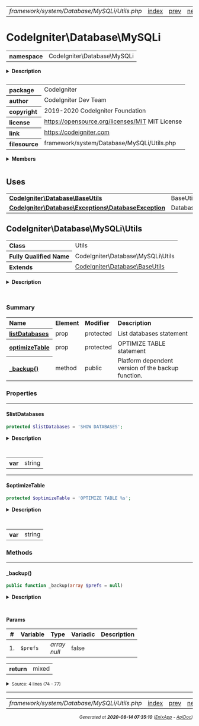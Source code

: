 


 



<table>
<tr>
<td style="width:100%"><em>framework/system/Database/MySQLi/Utils.php</em></td>
<td><a href="../../../../../../../api/index.md">index</a></td>
<td><a href="../../../../../../../api/vendor/codeigniter4/framework/system/Database/MySQLi/Result.md">prev</a></td>
<td><a href="../../../../../../../api/vendor/codeigniter4/framework/system/Database/Postgre/Builder.md">next</a></td>
</tr>
</table>







# CodeIgniter\Database\MySQLi 
<table style="text-align:left">
<tr><th>namespace</th><td>CodeIgniter\Database\MySQLi</td></tr>
</table>

<details>
<summary style="margin-bottom:12px;"><strong>Description</strong></summary>

<table>
<tr><td>
CodeIgniter
</td></tr>
</table>

<table>
<tr><td>
An open source application development framework for PHP

This content is released under the MIT License (MIT)

Copyright (c) 2014-2019 British Columbia Institute of Technology
Copyright (c) 2019-2020 CodeIgniter Foundation

Permission is hereby granted, free of charge, to any person obtaining a copy
of this software and associated documentation files (the "Software"), to deal
in the Software without restriction, including without limitation the rights
to use, copy, modify, merge, publish, distribute, sublicense, and/or sell
copies of the Software, and to permit persons to whom the Software is
furnished to do so, subject to the following conditions:

The above copyright notice and this permission notice shall be included in
all copies or substantial portions of the Software.

THE SOFTWARE IS PROVIDED "AS IS", WITHOUT WARRANTY OF ANY KIND, EXPRESS OR
IMPLIED, INCLUDING BUT NOT LIMITED TO THE WARRANTIES OF MERCHANTABILITY,
FITNESS FOR A PARTICULAR PURPOSE AND NONINFRINGEMENT. IN NO EVENT SHALL THE
AUTHORS OR COPYRIGHT HOLDERS BE LIABLE FOR ANY CLAIM, DAMAGES OR OTHER
LIABILITY, WHETHER IN AN ACTION OF CONTRACT, TORT OR OTHERWISE, ARISING FROM,
OUT OF OR IN CONNECTION WITH THE SOFTWARE OR THE USE OR OTHER DEALINGS IN
THE SOFTWARE.
</td></tr>
</table>

</details>



<table style="text-align:left">
<tr style="vertical-align:top;">
<th>package</th>
<td>CodeIgniter
</td>
</tr>
<tr style="vertical-align:top;">
<th>author</th>
<td>CodeIgniter Dev Team
</td>
</tr>
<tr style="vertical-align:top;">
<th>copyright</th>
<td>2019-2020 CodeIgniter Foundation
</td>
</tr>
<tr style="vertical-align:top;">
<th>license</th>
<td><a href="https://opensource.org/licenses/MIT">https://opensource.org/licenses/MIT</a>	MIT License
</td>
</tr>
<tr style="vertical-align:top;">
<th>link</th>
<td><a href="https://codeigniter.com">https://codeigniter.com</a>

</td>
</tr>
<tr style="vertical-align:top;">
<th>filesource</th>
<td>framework/system/Database/MySQLi/Utils.php
</td>
</tr>
</table>

 

<details>
<summary style="margin-bottom:12px;"><strong>Members</strong></summary>
<table>
<tr><td><a href="../../../../../../../api/vendor/codeigniter4/framework/system/Database/MySQLi/Builder.md">CodeIgniter\Database\MySQLi\Builder</a></td></tr>
<tr><td><a href="../../../../../../../api/vendor/codeigniter4/framework/system/Database/MySQLi/Connection.md">CodeIgniter\Database\MySQLi\Connection</a></td></tr>
<tr><td><a href="../../../../../../../api/vendor/codeigniter4/framework/system/Database/MySQLi/Forge.md">CodeIgniter\Database\MySQLi\Forge</a></td></tr>
<tr><td><a href="../../../../../../../api/vendor/codeigniter4/framework/system/Database/MySQLi/PreparedQuery.md">CodeIgniter\Database\MySQLi\PreparedQuery</a></td></tr>
<tr><td><a href="../../../../../../../api/vendor/codeigniter4/framework/system/Database/MySQLi/Result.md">CodeIgniter\Database\MySQLi\Result</a></td></tr>
<tr><td><a href="../../../../../../../api/vendor/codeigniter4/framework/system/Database/MySQLi/Utils.md">CodeIgniter\Database\MySQLi\Utils</a></td></tr>
</table>
</details>



 
 ## Uses

<table style="text-align:left;">
<tr>
<td>
<a href="../../../../../../../api/vendor/codeigniter4/framework/system/Database/BaseUtils.md"><strong>CodeIgniter\Database\BaseUtils</strong></a>
</td>
<td>BaseUtils</td>
</tr>
<tr>
<td>
<a href="../../../../../../../api/vendor/codeigniter4/framework/system/Database/Exceptions/DatabaseException.md"><strong>CodeIgniter\Database\Exceptions\DatabaseException</strong></a>
</td>
<td>DatabaseException</td>
</tr>
</table>



 
## CodeIgniter\Database\MySQLi\Utils

<table style="text-align:left">
<tr><th>Class</th><td>Utils</td></tr>
<tr><th>Fully Qualified Name</th><td>CodeIgniter\Database\MySQLi\Utils</td></tr>
<tr><th>Extends</th><td><a href="../../../../../../../api/vendor/codeigniter4/framework/system/Database/BaseUtils.md">CodeIgniter\Database\BaseUtils</a></td></tr>
</table>


<details>
<summary style="margin-bottom:12px;"><strong>Description</strong></summary>

<table>
<tr><td>
Utils for MySQLi
</td></tr>
</table>


</details>



<table style="text-align:left">
</table>



### Summary


<table style="text-align:left;">
<tr>
<th>Name</th>
<th>Element</th>
<th>Modifier</th>
<th>Description</th>
</tr>

<tr>
<th><a href="#listDatabases"><strong>listDatabases</strong></a></th>
<td>prop</td>
<td>
protected

</td>
<td>List databases statement</td>
</tr>
<tr>
<th><a href="#optimizeTable"><strong>optimizeTable</strong></a></th>
<td>prop</td>
<td>
protected

</td>
<td>OPTIMIZE TABLE statement</td>
</tr>

<tr>
<th><a href="#_backup"><strong>_backup</strong>()</a></th>
<td>method</td>
<td>
public

</td>
<td>Platform dependent version of the backup function.</td>
</tr>

</table>





### Properties


<hr>

#### $listDatabases

```php
protected $listDatabases = 'SHOW DATABASES';
```

<details>
<summary style="margin-bottom:12px;"><strong>Description</strong></summary>

<table>
<tr><td>
List databases statement
</td></tr>
</table>


</details>



<table style="text-align:left">
</table>




<table>
<tr>
<th style="vertical-align:top;">var</th>
<td>string
</td>
</tr>
</table>


<hr>

#### $optimizeTable

```php
protected $optimizeTable = 'OPTIMIZE TABLE %s';
```

<details>
<summary style="margin-bottom:12px;"><strong>Description</strong></summary>

<table>
<tr><td>
OPTIMIZE TABLE statement
</td></tr>
</table>


</details>



<table style="text-align:left">
</table>




<table>
<tr>
<th style="vertical-align:top;">var</th>
<td>string
</td>
</tr>
</table>







### Methods


<hr>

#### _backup()

```php
public function _backup(array $prefs = null)
```

<details>
<summary style="margin-bottom:12px;"><strong>Description</strong></summary>

<table>
<tr><td>
Platform dependent version of the backup function.
</td></tr>
</table>


</details>



<table style="text-align:left">
</table>


**Params**

<table>
<thead>
<tr>
<th>#</th>
<th>Variable</th>
<th>Type</th>
<th>Variadic</th>
<th>Description</th>
</tr>
</thead>
<tbody>

<tr>
<td>1.</td>
<td><code>$prefs</code></td>
<td><em>array<br>null
</em></td>
<td>false</td>
<td></td>
</tr>


</tbody>
</table>



<table>
<tr>
<th style="vertical-align:top;">return</th>
<td>mixed
</td>
</tr>
</table>





<details>
<summary><small>Source: 4 lines (74 - 77)</small></summary>

```php
public function _backup(array $prefs = null)
{
	throw new DatabaseException('Unsupported feature of the database platform you are using.');
}
```

</details>





 


 
  




<hr>

<table>
<tr>
<td style="width:100%"><em>framework/system/Database/MySQLi/Utils.php</em></td>
<td><a href="../../../../../../../api/index.md">index</a></td>
<td><a href="../../../../../../../api/vendor/codeigniter4/framework/system/Database/MySQLi/Result.md">prev</a></td>
<td><a href="../../../../../../../api/vendor/codeigniter4/framework/system/Database/Postgre/Builder.md">next</a></td>
<td><a href="#">top</a></td></tr>
</table>




<div style="text-align:right;">

<small>_Generated at **2020-08-14 07:35:10**_ *([EnixApp](https://github.com/enix-app) - [ApiDoc](https://github.com/enix-app/apidoc))*</small>
</div>